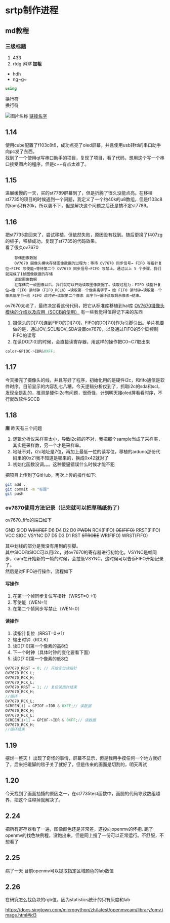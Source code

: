 # srtp制作进程
## md教程
### 三级标题
1. 433
2. rtdg
*斜体*
**加粗**
- hdh
- ng~g~
```cpp
using 
```
换行符<br>换行符

![图片名称](123.png图片地址)
[链接名字](输入链接)

## 1.14
使用cube配置了f103c8t6，成功点亮了oled屏幕，并且使用usb转ttl的串口助手向pc发了东西。<br>
找到了一个使用qt写串口助手的项目，复现了项目，看了代码，想用这个写一个串口接受图片的程序，但是c++有点太难了。
## 1.15
进展缓慢的一天，买的st7789屏幕到了，但是折腾了很久没能点亮。在移植st7735的项目的时候遇到一个问题，我定义了一个约40k的u8数组，但是f103c8的ram只有20k，所以装不下，但是解决这个问题之后还是搞不定st7789。
## 1.16
把st7735拿回来了，尝试移植，但依然失败，原因没有找到。随后更换了f407zg的板子，移植成功，复现了st7735的代码效果。<br>
看了很久ov7670

        存储图像数据
        OV7670 摄像头模块存储图像数据的过程为：等待 OV7670 同步信号→ FIFO 写指针复位→FIFO 写使能→等待第二个 OV7670 同步信号→FIFO 写禁止。通过以上 5 个步骤，我们就完成了1帧图像数据的存储
        读取图像数据
        在存储完一帧图像以后，我们就可以开始读取图像数据了。读取过程为：FIFO 读指针复位→给 FIFO 读时钟（FIFO_RCLK）→读取第一个像素高字节→ 给 FIFO 读时钟→读取第一个像素低字节→给 FIFO 读时钟→读取第二个像素 高字节→循环读取剩余像素→结束。
ov7670太老了，最终决定看这份代码，把它从标准库移植到hal库
[OV7670摄像头模块的介绍以及应用（SCCB的使用）](https://blog.csdn.net/qq_35653974/article/details/126498896)
有一些我觉得值得记下来的东西
1. 摄像头的D[7:0]连到FIFO的DI[7:0]，FIFO的DO[7:0]作为引脚引出。单片机要做的是，通过OV_SCL和OV_SDA设置ov7670，以及通过FIFO的5个脚控制FIFO的读写
2. 在读DO[7:0]的时候，会直接读寄存器，用这样的操作把C0~C7取出来
```C
color=GPIOC->IDR&0XFF;
```
## 1.17
今天接完了摄像头的线，并且写好了程序，初始化用的是硬件i2c，和fifo通信是软件时序。目前显示的内容乱七八糟，今天逻辑分析仪到了，抓取i2c的sda和scl，发现全是乱的，推测是硬件i2c有问题，很奇怪，计划明天接oled屏看看时序，不行就改软件SCCB
## 1.18
**唐** 昨天有三个问题
1. 逻辑分析仪采样率太小，导致i2c抓的不对，我把那个sample当成了采样率，其实是采样数，另一个才是采样率。
2. 地址不对，i2c地址是7位，再加上最低一位的读写位，移植的arduno那份代码里的0x21我不知道是哪来的，换成0x42就对了
3. 初始化函数没调。。。这种傻逼错误什么时候才能不犯

把项目上传到了GitHub，再次上传的操作如下:
```bash
git add .
git commit -m "标题"
git push
```
### ov7670使用方法记录（记完就可以把草稿纸扔了）
ov7670_fifo的端口如下<br>

GND     SIOD    ~~W(H)REF~~     D6 D4 D2 D0     ~~PWDN~~        RCK(FIFO)       ~~OE(FIFO)~~    RRST(FIFO)<br>
VCC     SIOC    VSYNC           D7 D5 D3 D1     RST             ~~STROBE~~      WR(FIFO)        WRST(FIFO)<br>   

其中划线的部分是我没有用到的引脚。<br>
其中SIOD和SIOC可以用i2c，对ov7670的寄存器进行初始化。VSYNC是帧同步，cam在开始新的一帧的时候，会拉低VSYNC，这时候可以告诉FIFO开始记录了。<br>
然后是对FIFO进行操作，流程如下
#### 写操作
1. 在第一个帧同步复位写指针（WRST=0->1）
2. 写使能（WEN=1）
3. 在第二个帧同步写禁止（WEN=0）
#### 读操作
1. 读指针复位（RRST=0->1）
2. 输出时钟（RCLK）
3. 读D[7:0]第一个像素的高8位
4. 下一个时钟（具体时钟的变化要看下面）
5. 读D[7:0]第一个像素的低8位
```C
OV7670_RRST = 0; // 开始复位读指针
OV7670_RCK_L;
OV7670_RCK_H;
OV7670_RCK_L;
OV7670_RRST = 1; // 复位读指针结束
OV7670_RCK_H;
//循环
OV7670_RCK_L;
SCREEN[i] = GPIOF->IDR & 0XFF;// 读数据
OV7670_RCK_H;
OV7670_RCK_L;
SCREEN[i+1] = GPIOF->IDR & 0XFF;// 读数据
OV7670_RCK_H;
//循环结束
```
## 1.19
摆烂一整天！
出现了奇怪的事情，屏幕不显示，但是我用手摸任何一个地方就好了，后来把暖脚的毯子关了就好了，但是传来的画面是切割的，明天再试

## 1.20
今天找到了画面抽搐的原因之一，在st7735test函数中，画圆的代码导致数组越界，把这个注释掉就解决了。

## 2.24
把所有寄存器看了一遍，图像颜色还是非常差，遂投向openmv的怀抱.
跑了openmv的找色块例程，没跑出来，但是网上搜了一份可以正常运行。不舒服，不想看了

## 2.25
病了一天
目前openmv可以提取指定区域颜色的lab数值

## 2.26
在研究怎么找色块的rgb值，因为statistics统计的只有灰度和lab

https://docs.singtown.com/micropython/zh/latest/openmvcam/library/omv.image.html#id3